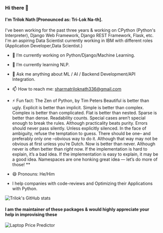 ### Hi there 👋
#### I'm Trilok Nath [Pronounced as: Tri-Lok  Na-th].

I've been working for the past three years & working on
CPython (Python's Interpreter), Django Web Framework, Django REST Framework, Flask, etc.
I'm an aspiring Data Scientist currently working in IBM with different roles (Application Developer,Data Scientist.)

- 🔭 I’m currently working on Python/Django/Machine Learning.
- 🌱 I’m currently learning NLP.
- 💬 Ask me anything about ML / AI / Backend Development/API Integration.
- 📫 How to reach me: sharmatriloknath336@gmail.com
- ⚡ Fun fact:
              The Zen of Python, by Tim Peters
              Beautiful is better than ugly.
              Explicit is better than implicit.
              Simple is better than complex.
              Complex is better than complicated.
              Flat is better than nested.
              Sparse is better than dense.
              Readability counts.
              Special cases aren’t special enough to break the rules.
              Although practicality beats purity.
              Errors should never pass silently.
              Unless explicitly silenced.
              In the face of ambiguity, refuse the temptation to guess.
              There should be one– and preferably only one –obvious way to do it.
              Although that way may not be obvious at first unless you’re Dutch.
              Now is better than never.
              Although never is often better than *right* now.
              If the implementation is hard to explain, it’s a bad idea.
              If the implementation is easy to explain, it may be a good idea.
              Namespaces are one honking great idea — let’s do more of those! **

- 😄 Pronouns: He/Him
- I help companies with code-reviews and Optimizing their Applications with Python.

<!--
**sharmatriloknath/sharmatriloknath** is a ✨ _special_ ✨ repository because its `README.md` (this file) appears on your GitHub profile.

Here are some ideas to get you started:

- 🔭 I’m currently working on ...
- 🌱 I’m currently learning ...
- 👯 I’m looking to collaborate on ...
- 🤔 I’m looking for help with ...
- 💬 Ask me about ...
- 📫 How to reach me: ...
- 😄 Pronouns: ...
- ⚡ Fun fact: ...
-->

![Trilok's GitHub stats](https://github-readme-stats.vercel.app/api?username=sharmatriloknath)

#### I am the maintainer of these packages & would highly appreciate your help in improvising these

![Laptop Price Predictor](https://github-readme-stats.vercel.app/api/pin/?username=sharmatriloknath&repo=laptop-price-predictor&show_icons=true)

